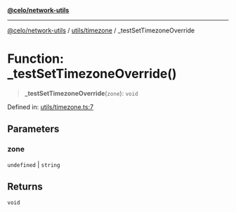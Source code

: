 [**@celo/network-utils**](../../../README.md)

***

[@celo/network-utils](../../../README.md) / [utils/timezone](../README.md) / \_testSetTimezoneOverride

# Function: \_testSetTimezoneOverride()

> **\_testSetTimezoneOverride**(`zone`): `void`

Defined in: [utils/timezone.ts:7](https://github.com/celo-org/developer-tooling/blob/master/packages/sdk/network-utils/src/utils/timezone.ts#L7)

## Parameters

### zone

`undefined` | `string`

## Returns

`void`
